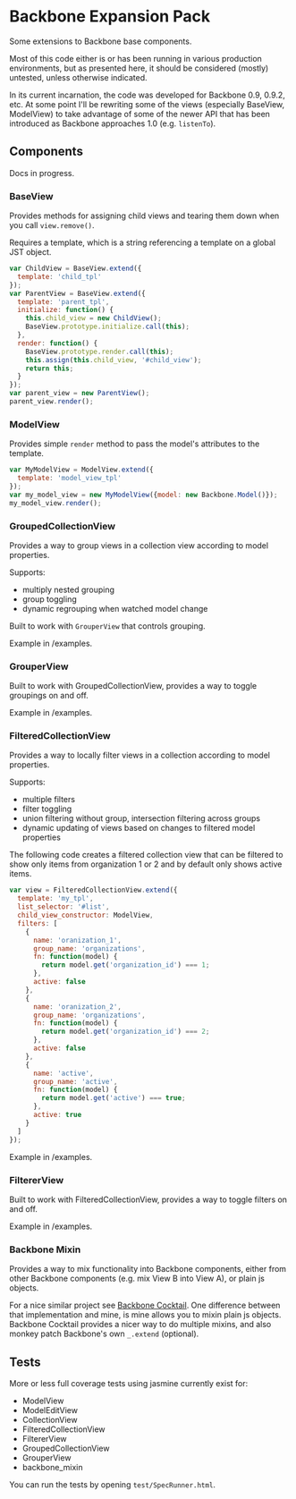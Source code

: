 # Backbone Expansion Pack

Some extensions to Backbone base components.

Most of this code either is or has been running in various production
environments, but as presented here, it should be considered (mostly)
untested, unless otherwise indicated.

In its current incarnation, the code was developed for Backbone 0.9,
0.9.2, etc. At some point I'll be rewriting some of the views
(especially BaseView, ModelView) to take advantage of some of the newer
API that has been introduced as Backbone approaches 1.0 (e.g.
`listenTo`).

## Components

Docs in progress.

### BaseView

Provides methods for assigning child views and tearing them down when
you call `view.remove()`.

Requires a template, which is a string referencing a template on a
global JST object.


```javascript
var ChildView = BaseView.extend({
  template: 'child_tpl'
});
var ParentView = BaseView.extend({
  template: 'parent_tpl',
  initialize: function() {
    this.child_view = new ChildView();
    BaseView.prototype.initialize.call(this);
  },
  render: function() {
    BaseView.prototype.render.call(this);
    this.assign(this.child_view, '#child_view');
    return this;
  }
});
var parent_view = new ParentView();
parent_view.render();
```

### ModelView

Provides simple `render` method to pass the model's attributes to the
template.

```javascript
var MyModelView = ModelView.extend({
  template: 'model_view_tpl'
});
var my_model_view = new MyModelView({model: new Backbone.Model()});
my_model_view.render();
```

### GroupedCollectionView

Provides a way to group views in a collection view according to model properties.

Supports: 

- multiply nested grouping
- group toggling
- dynamic regrouping when watched model change

Built to work with `GrouperView` that controls grouping.

Example in /examples.

### GrouperView

Built to work with GroupedCollectionView, provides a way to toggle groupings on and off.

Example in /examples.

### FilteredCollectionView

Provides a way to locally filter views in a collection according to model properties.

Supports:

- multiple filters
- filter toggling
- union filtering without group, intersection filtering across groups
- dynamic updating of views based on changes to filtered model properties

The following code creates a filtered collection view that can be filtered to show only
items from organization 1 or 2 and by default only shows active items.

```javascript
var view = FilteredCollectionView.extend({
  template: 'my_tpl',
  list_selector: '#list',
  child_view_constructor: ModelView,
  filters: [
    {
      name: 'oranization_1',
      group_name: 'organizations',
      fn: function(model) {
        return model.get('organization_id') === 1;
      },
      active: false
    },
    {
      name: 'oranization_2',
      group_name: 'organizations',
      fn: function(model) {
        return model.get('organization_id') === 2;
      },
      active: false
    },
    {
      name: 'active',
      group_name: 'active',
      fn: function(model) {
        return model.get('active') === true;
      },
      active: true
    }
  ]
});
```

Example in /examples.

### FiltererView

Built to work with FilteredCollectionView, provides a way to toggle filters on and off.

Example in /examples.

### Backbone Mixin

Provides a way to mix functionality into Backbone components, either
from other Backbone components (e.g. mix View B into View A), or plain
js objects.

For a nice similar project see [Backbone Cocktail](https://github.com/onsi/cocktail).
One difference between that implementation and mine, is mine allows you
to mixin plain js objects. Backbone Cocktail provides a nicer way to do
multiple mixins, and also monkey patch Backbone's own `_.extend`
(optional).

## Tests

More or less full coverage tests using jasmine currently exist for:

- ModelView
- ModelEditView
- CollectionView
- FilteredCollectionView
- FiltererView
- GroupedCollectionView
- GrouperView
- backbone\_mixin

You can run the tests by opening `test/SpecRunner.html`.
